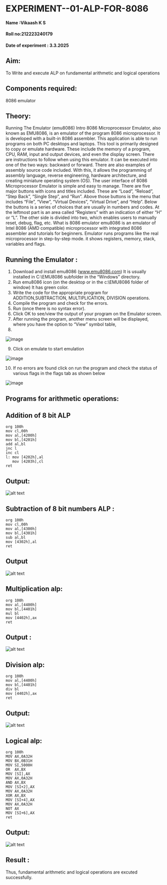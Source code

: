# EXPERIMENT--01-ALP-FOR-8086
#### Name :Vikaash K S
#### Roll no:212223240179
#### Date of experiment : 3.3.2025

## Aim: 
To Write and execute ALP on fundamental arithmetic and logical operations
## Components required: 
8086  emulator 
## Theory:
Running The Emulator (emu8086) Intro 8086 Microprocessor Emulator, also known as EMU8086, is an emulator of the program 8086 microprocessor. It is developed with a built-in 8086 assembler. This application is able to run programs on both PC desktops and laptops. This tool is primarily designed to copy or emulate hardware. These include the memory of a program, CPU, RAM, input and output devices, and even the display screen. There are instructions to follow when using this emulator. It can be executed into one of the two ways: backward or forward. There are also examples of assembly source code included. With this, it allows the programming of assembly language, reverse engineering, hardware architecture, and creating miniature operating system (OS). The user interface of 8086 Microprocessor Emulator is simple and easy to manage. There are five major buttons with icons and titles included. These are “Load”, “Reload”, “Step Back”, “Single Step”, and “Run”. Above those buttons is the menu that includes “File”, “View”, “Virtual Devices”, “Virtual Drive”, and “Help”. Below the buttons is a series of choices that are usually in numbers and codes. At the leftmost part is an area called “Registers” with an indication of either “H” or “L”. The other side is divided into two, which enables users to manually reset, debug, flag, etc. What is 8086 emulator emu8086 is an emulator of Intel 8086 (AMD compatible) microprocessor with integrated 8086 assembler and tutorials for beginners. Emulator runs programs like the real microprocessor in step-by-step mode. it shows registers, memory, stack, variables and flags.


 ## Running the Emulator :
1.	Download and install emu8086 (www.emu8086.com) It is usually installed in C:\EMU8086 subfolder in the “Windows” directory.
2.	Run  emu8086 icon (on the desktop or in the c:\EMU8086 folder of window) It has green color.
3.	Write the code for the appropriate program for ADDITION,SUBTRACTION, MULTIPLICATION,  DIVISION operations. 
4.	 Compile the program and check for the errors. 
5.	Run (once there is no syntax error). 
6.	Click OK to see/view the output of your program on the Emulator screen. 
7.	After running the program, another menu screen will be displayed, where you have the option to “View” symbol table,
8.	 

![image](https://user-images.githubusercontent.com/36288975/189273263-d65baae9-4b8f-4723-afb3-c0ffa4052b04.png)



9.	Click on emulate to start emulation 



![image](https://user-images.githubusercontent.com/36288975/189273273-9bb36ec1-e2e8-4892-8d35-37707332bfdc.png)


10.	If no errors are found click on run the program and check the status of various flags in the flags tab as shown below 


![image](https://user-images.githubusercontent.com/36288975/189273277-113a2a33-4a40-4ff8-95a5-ecd3a1f504fe.png)



## Programs for arithmetic  operations:

## Addition  of 8 bit ALP 
```
org 100h
mov cl,00h
mov al,[4200h]
mov bl,[4201h]
add al,bl
jnc l
inc cl
l: mov [4202h],al
   mov [4203h],cl
ret
```
## Output:
![alt text](<Addition output.png>)

## Subtraction   of 8 bit numbers  ALP :
```
org 100h
mov cl,00h
mov al,[4300h]
mov bl,[4301h]
sub al,bl
mov [4302h],al
ret
```
## Output  
![alt text](<Subtraction output.png>)


## Multiplication alp:
```
org 100h
mov al,[4400h]
mov bl,[4401h]
mul bl
mov [4402h],ax
ret 
```
## Output : 
![alt text](<Multiplication output.png>)

## Division alp:
```
org 100h
mov al,[4400h]
mov bl,[4401h]
div bl
mov [4402h],ax
ret 
```
## Output: 
![alt text](<Division output.png>)

## Logical alp: 
```
org 100h
MOV AX,0A32H
MOV BX,0B31H
MOV SI,5000H
OR  AX,BX 
MOV [SI],AX
MOV AX,0A32H
AND AX,BX
MOV [SI+2],AX
MOV AX,0A32H
XOR AX,BX
MOV [SI+4],AX
MOV AX,0A32H
NOT AX
MOV [SI+6],AX
ret
```
## Output:
![alt text](<Logical output.png>)

## Result :
Thus, fundamental arithmetic and logical operations are excuted successfully.
